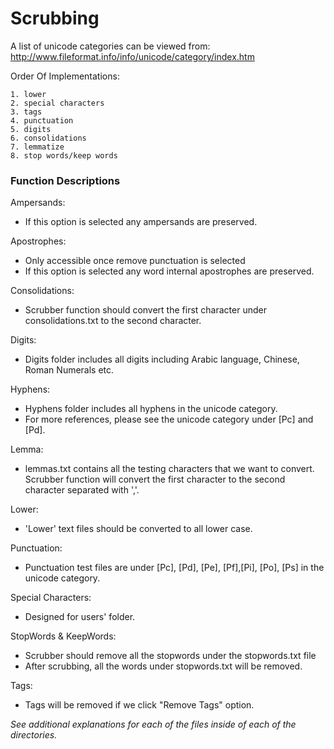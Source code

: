 # Scrubbing


A list of unicode categories can be viewed from: http://www.fileformat.info/info/unicode/category/index.htm

Order Of Implementations:

    1. lower
    2. special characters
    3. tags
    4. punctuation
    5. digits
    6. consolidations
    7. lemmatize
    8. stop words/keep words

### Function Descriptions

Ampersands:
- If this option is selected any ampersands are preserved. 

Apostrophes: 
- Only accessible once remove punctuation is selected
- If this option is selected any word internal apostrophes are preserved. 

Consolidations:
- Scrubber function should convert the first character under consolidations.txt to the second character. 

Digits:
- Digits folder includes all digits including Arabic language, Chinese, Roman Numerals etc. 

Hyphens:
- Hyphens folder includes all hyphens in the unicode category.
- For more references, please see the unicode category under [Pc] and [Pd].

Lemma:
- lemmas.txt contains all the testing characters that we want to convert. Scrubber function will convert the first character to the second character separated with ','.

Lower:
- 'Lower' text files should be converted to all lower case. 

Punctuation:
- Punctuation test files are under [Pc], [Pd], [Pe], [Pf],[Pi], [Po], [Ps] in the unicode category. 

Special Characters:
- Designed for users' folder. 

StopWords & KeepWords:
- Scrubber should remove all the stopwords under the stopwords.txt file
- After scrubbing, all the words under stopwords.txt will be removed. 

Tags:
- Tags will be removed if we click "Remove Tags" option. 

*See additional explanations for each of the files inside of each of the directories.*
